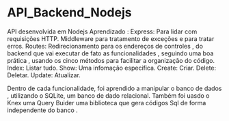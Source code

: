 # API_Backend_Nodejs
API desenvolvida em Nodejs
Aprendizado :
Express: Para lidar com requisições HTTP.
Middleware para tratamento de exceções e para tratar erros.
Routes: Redirecionamento para os endereços de controles , do backend que vai executar de fato as funcionalidades , seguindo uma boa prática , usando os cinco métodos para facilitar a organização do código.
Index: Listar tudo.
Show: Uma infomação especifica.
Create: Criar.
Delete: Deletar.
Update: Atualizar.


Dentro de cada funcionalidade, foi aprendido a manipular o banco de dados , utilizando o SQLite, um banco de dado relacional.
Também foi uasdo o Knex uma Query Buider uma biblioteca que gera códigos Sql de forma independente do banco . 
